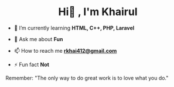 <h1 align="center">Hi👋 , I'm Khairul</h1>

- 🌱 I’m currently learning **HTML, C++, PHP, Laravel**

- 💬 Ask me about **Fun**

- 📫 How to reach me **rkhai412@gmail.com**

- ⚡ Fun fact **Not**

Remember: "The only way to do great work is to love what you do."
